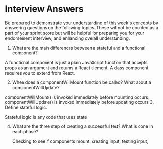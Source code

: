 # Interview Answers
Be prepared to demonstrate your understanding of this week's concepts by answering questions on the following topics. These will not be counted as a part of your sprint score but will be helpful for preparing you for your endorsement interview, and enhancing overall understanding.

1. What are the main differences between a stateful and a functional component?

A functional component is just a plain JavaScript function that accepts props as an argument and returns a React element. A class component requires you to extend from React. 


2. When does a componentWillMount function be called? What about a componentWillUpdate?

componentWillMount() is invoked immediately before mounting occurs, componentWillUpdate() is invoked immediately before updating occurs
3. Define stateful logic.

 Stateful logic is any code that uses state

4. What are the three step of creating a successful test? What is done in each phase?

    Checking to see if components mount, creating input, testing input, 
